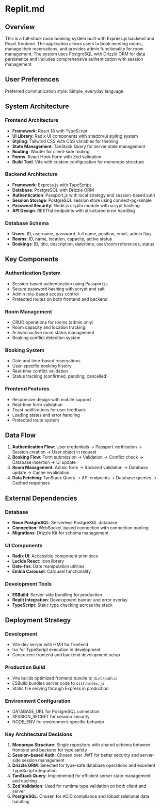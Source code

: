 # Replit.md

## Overview
This is a full-stack room booking system built with Express.js backend and React frontend. The application allows users to book meeting rooms, manage their reservations, and provides admin functionality for room management. The system uses PostgreSQL with Drizzle ORM for data persistence and includes comprehensive authentication with session management.

## User Preferences
Preferred communication style: Simple, everyday language.

## System Architecture

### Frontend Architecture
- **Framework**: React 18 with TypeScript
- **UI Library**: Radix UI components with shadcn/ui styling system
- **Styling**: Tailwind CSS with CSS variables for theming
- **State Management**: TanStack Query for server state management
- **Routing**: Wouter for client-side routing
- **Forms**: React Hook Form with Zod validation
- **Build Tool**: Vite with custom configuration for monorepo structure

### Backend Architecture
- **Framework**: Express.js with TypeScript
- **Database**: PostgreSQL with Drizzle ORM
- **Authentication**: Passport.js with local strategy and session-based auth
- **Session Storage**: PostgreSQL session store using connect-pg-simple
- **Password Security**: Node.js crypto module with scrypt hashing
- **API Design**: RESTful endpoints with structured error handling

### Database Schema
- **Users**: ID, username, password, full name, position, email, admin flag
- **Rooms**: ID, name, location, capacity, active status
- **Bookings**: ID, title, description, date/time, user/room references, status

## Key Components

### Authentication System
- Session-based authentication using Passport.js
- Secure password hashing with scrypt and salt
- Admin role-based access control
- Protected routes on both frontend and backend

### Room Management
- CRUD operations for rooms (admin only)
- Room capacity and location tracking
- Active/inactive room status management
- Booking conflict detection system

### Booking System
- Date and time-based reservations
- User-specific booking history
- Real-time conflict validation
- Status tracking (confirmed, pending, cancelled)

### Frontend Features
- Responsive design with mobile support
- Real-time form validation
- Toast notifications for user feedback
- Loading states and error handling
- Protected route system

## Data Flow

1. **Authentication Flow**: User credentials → Passport verification → Session creation → User object in request
2. **Booking Flow**: Form submission → Validation → Conflict check → Database insertion → UI update
3. **Room Management**: Admin form → Backend validation → Database update → Cache invalidation
4. **Data Fetching**: TanStack Query → API endpoints → Database queries → Cached responses

## External Dependencies

### Database
- **Neon PostgreSQL**: Serverless PostgreSQL database
- **Connection**: WebSocket-based connection with connection pooling
- **Migrations**: Drizzle Kit for schema management

### UI Components
- **Radix UI**: Accessible component primitives
- **Lucide React**: Icon library
- **Date-fns**: Date manipulation utilities
- **Embla Carousel**: Carousel functionality

### Development Tools
- **ESBuild**: Server-side bundling for production
- **Replit Integration**: Development banner and error overlay
- **TypeScript**: Static type checking across the stack

## Deployment Strategy

### Development
- Vite dev server with HMR for frontend
- tsx for TypeScript execution in development
- Concurrent frontend and backend development setup

### Production Build
- Vite builds optimized frontend bundle to `dist/public`
- ESBuild bundles server code to `dist/index.js`
- Static file serving through Express in production

### Environment Configuration
- DATABASE_URL for PostgreSQL connection
- SESSION_SECRET for session security
- NODE_ENV for environment-specific behavior

### Key Architectural Decisions

1. **Monorepo Structure**: Single repository with shared schema between frontend and backend for type safety
2. **Session-based Auth**: Chosen over JWT for better security and server-side session management
3. **Drizzle ORM**: Selected for type-safe database operations and excellent TypeScript integration
4. **TanStack Query**: Implemented for efficient server state management and caching
5. **Zod Validation**: Used for runtime type validation on both client and server
6. **PostgreSQL**: Chosen for ACID compliance and robust relational data handling